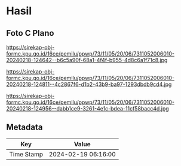 # Hasil

## Foto C Plano

https://sirekap-obj-formc.kpu.go.id/16ce/pemilu/ppwp/73/11/05/20/06/7311052006010-20240218-124642--b6c5a90f-68a1-4f4f-b955-4d8c6a1f71c8.jpg

https://sirekap-obj-formc.kpu.go.id/16ce/pemilu/ppwp/73/11/05/20/06/7311052006010-20240218-124811--4c2867f6-d1b2-43b9-ba97-1293dbdb9cd4.jpg

https://sirekap-obj-formc.kpu.go.id/16ce/pemilu/ppwp/73/11/05/20/06/7311052006010-20240218-124956--dabb1ce9-3261-4e1c-bdea-11cf58bacc4d.jpg


## Metadata

| Key        | Value               |
| ---------- | ------------------- |
| Time Stamp | 2024-02-19 06:16:00 |



